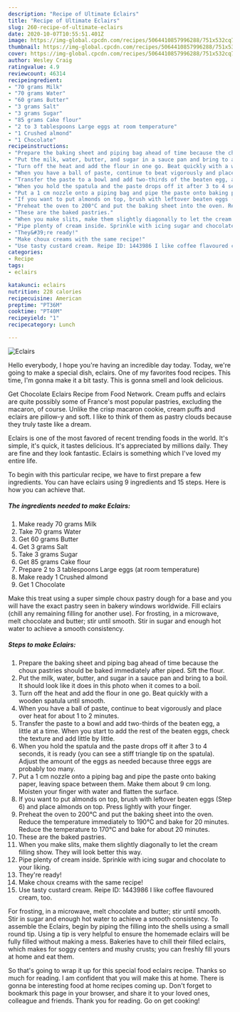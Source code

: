 ```yaml
---
description: "Recipe of Ultimate Eclairs"
title: "Recipe of Ultimate Eclairs"
slug: 260-recipe-of-ultimate-eclairs
date: 2020-10-07T10:55:51.401Z
image: https://img-global.cpcdn.com/recipes/5064410857996288/751x532cq70/eclairs-recipe-main-photo.jpg
thumbnail: https://img-global.cpcdn.com/recipes/5064410857996288/751x532cq70/eclairs-recipe-main-photo.jpg
cover: https://img-global.cpcdn.com/recipes/5064410857996288/751x532cq70/eclairs-recipe-main-photo.jpg
author: Wesley Craig
ratingvalue: 4.9
reviewcount: 46314
recipeingredient:
- "70 grams Milk"
- "70 grams Water"
- "60 grams Butter"
- "3 grams Salt"
- "3 grams Sugar"
- "85 grams Cake flour"
- "2 to 3 tablespoons Large eggs at room temperature"
- "1 Crushed almond"
- "1 Chocolate"
recipeinstructions:
- "Prepare the baking sheet and piping bag ahead of time because the choux pastries should be baked immediately after piped. Sift the flour."
- "Put the milk, water, butter, and sugar in a sauce pan and bring to a boil. It should look like it does in this photo when it comes to a boil."
- "Turn off the heat and add the flour in one go. Beat quickly with a wooden spatula until smooth."
- "When you have a ball of paste, continue to beat vigorously and place over heat for about 1 to 2 minutes."
- "Transfer the paste to a bowl and add two-thirds of the beaten egg, a little at a time. When you start to add the rest of the beaten eggs, check the texture and add little by little."
- "When you hold the spatula and the paste drops off it after 3 to 4 seconds, it is ready (you can see a stiff triangle tip on the spatula). Adjust the amount of the eggs as needed because three eggs are probably too many."
- "Put a 1 cm nozzle onto a piping bag and pipe the paste onto baking paper, leaving space between them. Make them about 9 cm long. Moisten your finger with water and flatten the surface."
- "If you want to put almonds on top, brush with leftover beaten eggs (Step 6) and place almonds on top. Press lightly with your finger."
- "Preheat the oven to 200°C and put the baking sheet into the oven. Reduce the temperature immediately to 190°C and bake for 20 minutes. Reduce the temperature to 170°C and bake for about 20 minutes."
- "These are the baked pastries."
- "When you make slits, make them slightly diagonally to let the cream filling show. They will look better this way."
- "Pipe plenty of cream inside. Sprinkle with icing sugar and chocolate to your liking."
- "They&#39;re ready!"
- "Make choux creams with the same recipe!"
- "Use tasty custard cream. Reipe ID: 1443986 I like coffee flavoured cream, too."
categories:
- Recipe
tags:
- eclairs

katakunci: eclairs 
nutrition: 228 calories
recipecuisine: American
preptime: "PT36M"
cooktime: "PT40M"
recipeyield: "1"
recipecategory: Lunch

---
```



![Eclairs](https://img-global.cpcdn.com/recipes/5064410857996288/751x532cq70/eclairs-recipe-main-photo.jpg)

Hello everybody, I hope you're having an incredible day today. Today, we're going to make a special dish, eclairs. One of my favorites food recipes. This time, I'm gonna make it a bit tasty. This is gonna smell and look delicious.

Get Chocolate Eclairs Recipe from Food Network. Cream puffs and eclairs are quite possibly some of France&#39;s most popular pastries, excluding the macaron, of course. Unlike the crisp macaron cookie, cream puffs and eclairs are pillow-y and soft. I like to think of them as pastry clouds because they truly taste like a dream.

Eclairs is one of the most favored of recent trending foods in the world. It's simple, it's quick, it tastes delicious. It's appreciated by millions daily. They are fine and they look fantastic. Eclairs is something which I've loved my entire life.


To begin with this particular recipe, we have to first prepare a few ingredients. You can have eclairs using 9 ingredients and 15 steps. Here is how you can achieve that.

<!--inarticleads1-->

##### The ingredients needed to make Eclairs:

1. Make ready 70 grams Milk
1. Take 70 grams Water
1. Get 60 grams Butter
1. Get 3 grams Salt
1. Take 3 grams Sugar
1. Get 85 grams Cake flour
1. Prepare 2 to 3 tablespoons Large eggs (at room temperature)
1. Make ready 1 Crushed almond
1. Get 1 Chocolate


Make this treat using a super simple choux pastry dough for a base and you will have the exact pastry seen in bakery windows worldwide. Fill eclairs (chill any remaining filling for another use). For frosting, in a microwave, melt chocolate and butter; stir until smooth. Stir in sugar and enough hot water to achieve a smooth consistency. 

<!--inarticleads2-->

##### Steps to make Eclairs:

1. Prepare the baking sheet and piping bag ahead of time because the choux pastries should be baked immediately after piped. Sift the flour.
1. Put the milk, water, butter, and sugar in a sauce pan and bring to a boil. It should look like it does in this photo when it comes to a boil.
1. Turn off the heat and add the flour in one go. Beat quickly with a wooden spatula until smooth.
1. When you have a ball of paste, continue to beat vigorously and place over heat for about 1 to 2 minutes.
1. Transfer the paste to a bowl and add two-thirds of the beaten egg, a little at a time. When you start to add the rest of the beaten eggs, check the texture and add little by little.
1. When you hold the spatula and the paste drops off it after 3 to 4 seconds, it is ready (you can see a stiff triangle tip on the spatula). Adjust the amount of the eggs as needed because three eggs are probably too many.
1. Put a 1 cm nozzle onto a piping bag and pipe the paste onto baking paper, leaving space between them. Make them about 9 cm long. Moisten your finger with water and flatten the surface.
1. If you want to put almonds on top, brush with leftover beaten eggs (Step 6) and place almonds on top. Press lightly with your finger.
1. Preheat the oven to 200°C and put the baking sheet into the oven. Reduce the temperature immediately to 190°C and bake for 20 minutes. Reduce the temperature to 170°C and bake for about 20 minutes.
1. These are the baked pastries.
1. When you make slits, make them slightly diagonally to let the cream filling show. They will look better this way.
1. Pipe plenty of cream inside. Sprinkle with icing sugar and chocolate to your liking.
1. They&#39;re ready!
1. Make choux creams with the same recipe!
1. Use tasty custard cream. Reipe ID: 1443986 I like coffee flavoured cream, too.


For frosting, in a microwave, melt chocolate and butter; stir until smooth. Stir in sugar and enough hot water to achieve a smooth consistency. To assemble the Eclairs, begin by piping the filling into the shells using a small round tip. Using a tip is very helpful to ensure the homemade eclairs will be fully filled without making a mess. Bakeries have to chill their filled eclairs, which makes for soggy centers and mushy crusts; you can freshly fill yours at home and eat them. 

So that's going to wrap it up for this special food eclairs recipe. Thanks so much for reading. I am confident that you will make this at home. There is gonna be interesting food at home recipes coming up. Don't forget to bookmark this page in your browser, and share it to your loved ones, colleague and friends. Thank you for reading. Go on get cooking!
